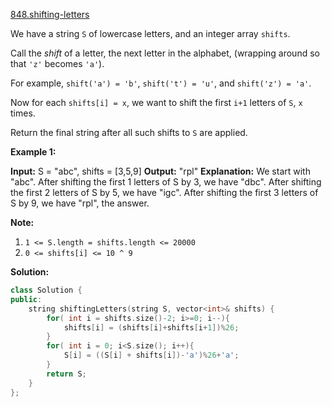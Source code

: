 [848.shifting-letters](https://leetcode.com/problems/shifting-letters/)  

We have a string `S` of lowercase letters, and an integer array `shifts`.

Call the _shift_ of a letter, the next letter in the alphabet, (wrapping around so that `'z'` becomes `'a'`). 

For example, `shift('a') = 'b'`, `shift('t') = 'u'`, and `shift('z') = 'a'`.

Now for each `shifts[i] = x`, we want to shift the first `i+1` letters of `S`, `x` times.

Return the final string after all such shifts to `S` are applied.

**Example 1:**

**Input:** S = "abc", shifts = \[3,5,9\]
**Output:** "rpl"
**Explanation:** 
We start with "abc".
After shifting the first 1 letters of S by 3, we have "dbc".
After shifting the first 2 letters of S by 5, we have "igc".
After shifting the first 3 letters of S by 9, we have "rpl", the answer.

**Note:**

1.  `1 <= S.length = shifts.length <= 20000`
2.  `0 <= shifts[i] <= 10 ^ 9`  



**Solution:**  

```cpp
class Solution {
public:
    string shiftingLetters(string S, vector<int>& shifts) {
        for( int i = shifts.size()-2; i>=0; i--){
            shifts[i] = (shifts[i]+shifts[i+1])%26;
        }
        for( int i = 0; i<S.size(); i++){
            S[i] = ((S[i] + shifts[i])-'a')%26+'a';
        }
        return S;
    }
};
```
      